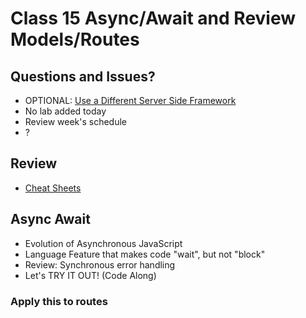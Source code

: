 # Class 15 Async/Await and Review Models/Routes

## Questions and Issues?

* OPTIONAL: [Use a Different Server Side Framework](https://canvas.instructure.com/courses/1226400/assignments/7247358)
* No lab added today
* Review week's schedule
* ?

## Review

* [Cheat Sheets](https://github.com/alchemycodelab/fullstack-js-cheat-sheets)

## Async Await

* Evolution of Asynchronous JavaScript
* Language Feature that makes code "wait", but not "block"
* Review: Synchronous error handling
* Let's TRY IT OUT! (Code Along)

### Apply this to routes